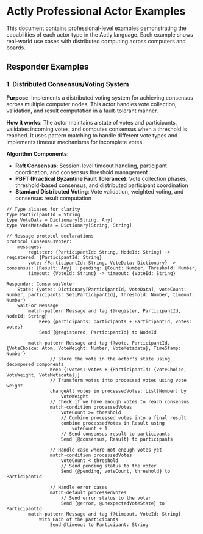# Actly Professional Actor Examples

This document contains professional-level examples demonstrating the capabilities of each actor type in the Actly language. Each example shows real-world use cases with distributed computing across computers and boards.

## Responder Examples

### 1. Distributed Consensus/Voting System
**Purpose**: Implements a distributed voting system for achieving consensus across multiple computer nodes. This actor handles vote collection, validation, and result computation in a fault-tolerant manner.

**How it works**: The actor maintains a state of votes and participants, validates incoming votes, and computes consensus when a threshold is reached. It uses pattern matching to handle different vote types and implements timeout mechanisms for incomplete votes.

**Algorithm Components**:
- **Raft Consensus**: Session-level timeout handling, participant coordination, and consensus threshold management
- **PBFT (Practical Byzantine Fault Tolerance)**: Vote collection phases, threshold-based consensus, and distributed participant coordination
- **Standard Distributed Voting**: Vote validation, weighted voting, and consensus result computation

```
// Type aliases for clarity
type ParticipantId = String
type VoteData = Dictionary[String, Any]
type VoteMetadata = Dictionary[String, String]

// Message protocol declarations
protocol ConsensusVoter:
    messages:
        register: {ParticipantId: String, NodeId: String} -> registered: {ParticipantId: String}
        vote: {ParticipantId: String, VoteData: Dictionary} -> consensus: {Result: Any} | pending: {Count: Number, Threshold: Number}
        timeout: {VoteId: String} -> timeout: {VoteId: String}

Responder: ConsensusVoter
    State: {votes: Dictionary[ParticipantId, VoteData], voteCount: Number, participants: Set[ParticipantId], threshold: Number, timeout: Number}
    waitFor Message
        match-pattern Message and tag {@register, ParticipantId, NodeId: String}
            Keep {participants: participants + ParticipantId, votes: votes}
            Send {@registered, ParticipantId} to NodeId
        
        match-pattern Message and tag {@vote, ParticipantId, {VoteChoice: Atom, VoteWeight: Number, VoteMetadata}, TimeStamp: Number}
                // Store the vote in the actor's state using decomposed components
                Keep {:votes: votes + {ParticipantId: {VoteChoice, VoteWeight, VoteMetadata}}}
                // Transform votes into processed votes using vote weight
                changeAll votes in processedVotes: List[Number] by
                    VoteWeight
                // Check if we have enough votes to reach consensus
                match-condition processedVotes
                    voteCount >= threshold
                    // Combine processed votes into a final result
                    combine processedVotes in Result using
                        voteCount + 1
                    // Send consensus result to participants
                    Send {@consensus, Result} to participants
                
                // Handle case where not enough votes yet
                match-condition processedVotes
                    voteCount < threshold
                    // Send pending status to the voter
                    Send {@pending, voteCount, threshold} to ParticipantId
                
                // Handle error cases
                match-default processedVotes
                    // Send error status to the voter
                    Send {@error, @unexpectedVoteState} to ParticipantId
        match-pattern Message and tag {@timeout, VoteId: String}
            With Each of the participants
                Send @timeout to Participant: String
```

